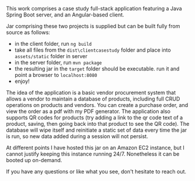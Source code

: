 This work comprises a case study full-stack application featuring a Java Spring Boot server, and an Angular-based client. 

Jar comprising these two projects is supplied but can be built fully from source as follows:

- in the client folder, run `ng build`
- take all files from the `dist\clientcasestudy` folder and place into `assets/static` folder in server
- in the server folder, run `mvn package`
- the resulting jar in the `target` folder should be executable. run it and point a browser to `localhost:8080`
- enjoy!

The idea of the application is a basic vendor procurement system that allows a vendor to maintain a database of products, including full CRUD operations on products and vendors. You can create a purchase order, and view the order as a pdf with my PDF generator. The application also supports QR codes for products (try adding a link to the qr code text of a product, saving, then going back into that product to see the QR code). The database will wipe itself and reinitiate a static set of data every time the jar is run, so new data added during a session will not persist. 

At different points I have hosted this jar on an Amazon EC2 instance, but I cannot justify keeping this instance running 24/7. Nonetheless it can be booted up on-demand. 

If you have any questions or like what you see, don't hesitate to reach out. 
